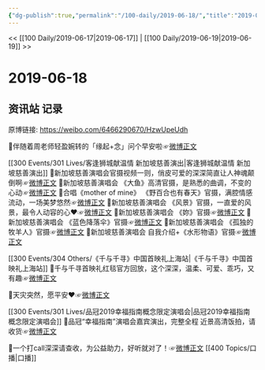 ```yaml
---
{"dg-publish":true,"permalink":"/100-daily/2019-06-18/","title":"2019-06-18"}
---
```



<< [[100 Daily/2019-06-17\|2019-06-17]] | [[100 Daily/2019-06-19\|2019-06-19]] >>

# 2019-06-18

## 资讯站 记录

原博链接: https://weibo.com/6466290670/HzwUpeUdh

🌛伴随着周老师轻盈婉转的「缘起+念」问个早安啦☞[微博正文](https://m.weibo.cn/6466290670/4384439309914865)

[[300 Events/301 Lives/客逢狮城献温情 新加坡慈善演出\|客逢狮城献温情 新加坡慈善演出]]
🌛新加坡慈善演唱会官摄视频一则，俏皮可爱的深深简直让人神魂颠倒啊☞[微博正文](https://m.weibo.cn/6466290670/4384461393069697)
🌛新加坡慈善演唱会 《大鱼》高清官摄，是熟悉的曲调，不变的心动☞[微博正文](https://m.weibo.cn/6466290670/4384461393069697)
🌛合唱《mother of mine》 《野百合也有春天》官摄，满腔情感流动，一场美梦悠然☞[微博正文](https://m.weibo.cn/6466290670/4384475406585914)
🌛新加坡慈善演唱会 《风景》官摄，一直爱的风景，最令人动容的心❤️☞[微博正文](https://m.weibo.cn/6466290670/4384614506252940)
🌛新加坡慈善演唱会 《妳》官摄☞[微博正文](https://m.weibo.cn/6466290670/4384629899103883)
🌛新加坡慈善演唱会 《蓝色降落伞》官摄☞[微博正文](https://m.weibo.cn/6466290670/4384641173317205)
🌛新加坡慈善演唱会 《孤独的牧羊人》官摄☞[微博正文](https://m.weibo.cn/6466290670/4384646173285477)
🌛新加坡慈善演唱会 自我介绍+《水形物语》官摄☞[微博正文](https://m.weibo.cn/6466290670/4384649561923311)

[[300 Events/304 Others/《千与千寻》中国首映礼上海站\|《千与千寻》中国首映礼上海站]]
🌛千与千寻首映礼红毯官方回放，这个深深，温柔、可爱、乖巧，又有趣☞[微博正文](https://m.weibo.cn/6466290670/4384475406585914)

🌛天灾突然，愿平安❤️☞[微博正文](https://m.weibo.cn/6466290670/4384486713762995)

[[300 Events/301 Lives/品冠2019幸福指南概念限定演唱会\|品冠2019幸福指南概念限定演唱会]]
🌛品冠“幸福指南”演唱会嘉宾演出，完整全程 近景高清饭拍，请收货☞[微博正文](https://m.weibo.cn/6466290670/4384487175279903)

🌛一个打call深深请查收，为公益助力，好听就对了！☞[微博正文](https://m.weibo.cn/6466290670/4384529932297427) [[400 Topics/口播\|口播]]


